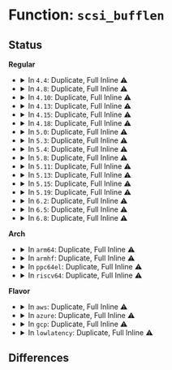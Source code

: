 # Function: <code>scsi_bufflen</code>

## Status
<b>Regular</b>
<ul>
<li>
<details>
<summary>In <code>4.4</code>: Duplicate, Full Inline ⚠️</summary>

**Collision:** Static Duplication

**Inline:** Full

**Transformation:** False

**Instances:**

```
In drivers/scsi/scsi.c (ffffffff815a7b11)
Location: include/scsi/scsi_cmnd.h:181
Inline: True
Inline callers:
  - drivers/scsi/scsi.c:scsi_finish_command
```
```
In drivers/scsi/sd.c (ffffffff815ba7ca)
Location: include/scsi/scsi_cmnd.h:181
Inline: True
Inline callers:
  - drivers/scsi/sd.c:sd_completed_bytes
  - drivers/scsi/sd.c:sd_done
  - drivers/scsi/sd.c:sd_done
```
```
In drivers/scsi/sr.c (ffffffff815bff2a)
Location: include/scsi/scsi_cmnd.h:181
Inline: True
Inline callers:
  - drivers/scsi/sr.c:sr_init_command
  - drivers/scsi/sr.c:sr_init_command
```
```
In drivers/ata/libata-scsi.c (ffffffff815d0a53)
Location: include/scsi/scsi_cmnd.h:181
Inline: True
Inline callers:
  - drivers/ata/libata-scsi.c:ata_scsi_pass_thru
```
</details>
</li>
<li>
<details>
<summary>In <code>4.8</code>: Duplicate, Full Inline ⚠️</summary>

**Collision:** Static Duplication

**Inline:** Full

**Transformation:** False

**Instances:**

```
In drivers/scsi/scsi.c (ffffffff815ff901)
Location: include/scsi/scsi_cmnd.h:181
Inline: True
Inline callers:
  - drivers/scsi/scsi.c:scsi_finish_command
```
```
In drivers/scsi/sd.c (ffffffff81613125)
Location: include/scsi/scsi_cmnd.h:181
Inline: True
Inline callers:
  - drivers/scsi/sd.c:sd_done
  - drivers/scsi/sd.c:sd_done
  - drivers/scsi/sd.c:sd_completed_bytes
```
```
In drivers/scsi/sr.c (ffffffff816186c7)
Location: include/scsi/scsi_cmnd.h:181
Inline: True
Inline callers:
  - drivers/scsi/sr.c:sr_init_command
  - drivers/scsi/sr.c:sr_init_command
```
```
In drivers/ata/libata-scsi.c (ffffffff81629da3)
Location: include/scsi/scsi_cmnd.h:181
Inline: True
Inline callers:
  - drivers/ata/libata-scsi.c:ata_scsi_zbc_in_xlat
  - drivers/ata/libata-scsi.c:ata_scsi_pass_thru
```
</details>
</li>
<li>
<details>
<summary>In <code>4.10</code>: Duplicate, Full Inline ⚠️</summary>

**Collision:** Static Duplication

**Inline:** Full

**Transformation:** False

**Instances:**

```
In drivers/scsi/scsi.c (ffffffff8162ef61)
Location: include/scsi/scsi_cmnd.h:181
Inline: True
Inline callers:
  - drivers/scsi/scsi.c:scsi_finish_command
```
```
In drivers/scsi/sd.c (ffffffff81643217)
Location: include/scsi/scsi_cmnd.h:181
Inline: True
Inline callers:
  - drivers/scsi/sd.c:sd_done
  - drivers/scsi/sd.c:sd_done
  - drivers/scsi/sd.c:sd_completed_bytes
```
```
In drivers/scsi/sr.c (ffffffff81649347)
Location: include/scsi/scsi_cmnd.h:181
Inline: True
Inline callers:
  - drivers/scsi/sr.c:sr_init_command
  - drivers/scsi/sr.c:sr_init_command
```
```
In drivers/ata/libata-scsi.c (ffffffff8165aab3)
Location: include/scsi/scsi_cmnd.h:181
Inline: True
Inline callers:
  - drivers/ata/libata-scsi.c:ata_scsi_zbc_in_xlat
  - drivers/ata/libata-scsi.c:ata_scsi_pass_thru
```
</details>
</li>
<li>
<details>
<summary>In <code>4.13</code>: Duplicate, Full Inline ⚠️</summary>

**Collision:** Static Duplication

**Inline:** Full

**Transformation:** False

**Instances:**

```
In drivers/scsi/scsi.c (ffffffff81643d4c)
Location: include/scsi/scsi_cmnd.h:186
Inline: True
Inline callers:
  - drivers/scsi/scsi.c:scsi_finish_command
```
```
In drivers/scsi/sd.c (ffffffff816596c7)
Location: include/scsi/scsi_cmnd.h:186
Inline: True
Inline callers:
  - drivers/scsi/sd.c:sd_done
  - drivers/scsi/sd.c:sd_done
  - drivers/scsi/sd.c:sd_completed_bytes
```
```
In drivers/scsi/sr.c (ffffffff8165dc5a)
Location: include/scsi/scsi_cmnd.h:186
Inline: True
Inline callers:
  - drivers/scsi/sr.c:sr_init_command
  - drivers/scsi/sr.c:sr_init_command
```
```
In drivers/ata/libata-scsi.c (ffffffff8166f0c3)
Location: include/scsi/scsi_cmnd.h:186
Inline: True
Inline callers:
  - drivers/ata/libata-scsi.c:ata_scsi_zbc_in_xlat
  - drivers/ata/libata-scsi.c:ata_scsi_pass_thru
```
</details>
</li>
<li>
<details>
<summary>In <code>4.15</code>: Duplicate, Full Inline ⚠️</summary>

**Collision:** Static Duplication

**Inline:** Full

**Transformation:** False

**Instances:**

```
In drivers/scsi/scsi.c (ffffffff816ace5c)
Location: include/scsi/scsi_cmnd.h:192
Inline: True
Inline callers:
  - drivers/scsi/scsi.c:scsi_finish_command
```
```
In drivers/scsi/sd.c (ffffffff816c4097)
Location: include/scsi/scsi_cmnd.h:192
Inline: True
Inline callers:
  - drivers/scsi/sd.c:sd_done
  - drivers/scsi/sd.c:sd_done
  - drivers/scsi/sd.c:sd_completed_bytes
```
```
In drivers/scsi/sr.c (ffffffff816c7242)
Location: include/scsi/scsi_cmnd.h:192
Inline: True
Inline callers:
  - drivers/scsi/sr.c:sr_init_command
  - drivers/scsi/sr.c:sr_init_command
```
```
In drivers/ata/libata-scsi.c (ffffffff816d86a3)
Location: include/scsi/scsi_cmnd.h:192
Inline: True
Inline callers:
  - drivers/ata/libata-scsi.c:ata_scsi_zbc_in_xlat
  - drivers/ata/libata-scsi.c:ata_scsi_pass_thru
```
</details>
</li>
<li>
<details>
<summary>In <code>4.18</code>: Duplicate, Full Inline ⚠️</summary>

**Collision:** Static Duplication

**Inline:** Full

**Transformation:** False

**Instances:**

```
In drivers/scsi/scsi.c (ffffffff816e9375)
Location: include/scsi/scsi_cmnd.h:195
Inline: True
Inline callers:
  - drivers/scsi/scsi.c:scsi_finish_command
```
```
In drivers/scsi/sd.c (ffffffff8170073b)
Location: include/scsi/scsi_cmnd.h:195
Inline: True
Inline callers:
  - drivers/scsi/sd.c:sd_done
  - drivers/scsi/sd.c:sd_done
  - drivers/scsi/sd.c:sd_done
  - drivers/scsi/sd.c:sd_done
  - drivers/scsi/sd.c:sd_done
  - drivers/scsi/sd.c:sd_completed_bytes
  - drivers/scsi/sd.c:sd_completed_bytes
```
```
In drivers/scsi/sr.c (ffffffff81703bbd)
Location: include/scsi/scsi_cmnd.h:195
Inline: True
Inline callers:
  - drivers/scsi/sr.c:sr_init_command
  - drivers/scsi/sr.c:sr_init_command
  - drivers/scsi/sr.c:sr_init_command
  - drivers/scsi/sr.c:sr_done
```
```
In drivers/ata/libata-scsi.c (ffffffff817155c2)
Location: include/scsi/scsi_cmnd.h:195
Inline: True
Inline callers:
  - drivers/ata/libata-scsi.c:ata_scsi_security_inout_xlat
  - drivers/ata/libata-scsi.c:ata_scsi_zbc_in_xlat
  - drivers/ata/libata-scsi.c:ata_scsi_zbc_in_xlat
  - drivers/ata/libata-scsi.c:ata_scsi_write_same_xlat
  - drivers/ata/libata-scsi.c:ata_scsi_pass_thru
  - drivers/ata/libata-scsi.c:ata_scsi_pass_thru
  - drivers/ata/libata-scsi.c:atapi_xlat
  - drivers/ata/libata-scsi.c:ata_scsi_translate
```
</details>
</li>
<li>
<details>
<summary>In <code>5.0</code>: Duplicate, Full Inline ⚠️</summary>

**Collision:** Static Duplication

**Inline:** Full

**Transformation:** False

**Instances:**

```
In drivers/scsi/scsi.c (ffffffff8170ce75)
Location: include/scsi/scsi_cmnd.h:198
Inline: True
Inline callers:
  - drivers/scsi/scsi.c:scsi_finish_command
```
```
In drivers/scsi/sd.c (ffffffff81723457)
Location: include/scsi/scsi_cmnd.h:198
Inline: True
Inline callers:
  - drivers/scsi/sd.c:sd_done
  - drivers/scsi/sd.c:sd_done
  - drivers/scsi/sd.c:sd_done
  - drivers/scsi/sd.c:sd_done
  - drivers/scsi/sd.c:sd_completed_bytes
  - drivers/scsi/sd.c:sd_completed_bytes
```
```
In drivers/scsi/sr.c (ffffffff8172608c)
Location: include/scsi/scsi_cmnd.h:198
Inline: True
Inline callers:
  - drivers/scsi/sr.c:sr_init_command
  - drivers/scsi/sr.c:sr_init_command
  - drivers/scsi/sr.c:sr_init_command
  - drivers/scsi/sr.c:sr_done
```
```
In drivers/ata/libata-scsi.c (ffffffff81737b92)
Location: include/scsi/scsi_cmnd.h:198
Inline: True
Inline callers:
  - drivers/ata/libata-scsi.c:ata_scsi_security_inout_xlat
  - drivers/ata/libata-scsi.c:ata_scsi_zbc_in_xlat
  - drivers/ata/libata-scsi.c:ata_scsi_zbc_in_xlat
  - drivers/ata/libata-scsi.c:ata_scsi_write_same_xlat
  - drivers/ata/libata-scsi.c:ata_scsi_pass_thru
  - drivers/ata/libata-scsi.c:ata_scsi_pass_thru
  - drivers/ata/libata-scsi.c:atapi_xlat
  - drivers/ata/libata-scsi.c:ata_scsi_translate
```
</details>
</li>
<li>
<details>
<summary>In <code>5.3</code>: Duplicate, Full Inline ⚠️</summary>

**Collision:** Static Duplication

**Inline:** Full

**Transformation:** False

**Instances:**

```
In drivers/scsi/scsi.c (ffffffff81748553)
Location: include/scsi/scsi_cmnd.h:187
Inline: True
Inline callers:
  - drivers/scsi/scsi.c:scsi_finish_command
```
```
In drivers/scsi/sd.c (ffffffff8175ec69)
Location: include/scsi/scsi_cmnd.h:187
Inline: True
Inline callers:
  - drivers/scsi/sd.c:sd_done
  - drivers/scsi/sd.c:sd_done
  - drivers/scsi/sd.c:sd_done
  - drivers/scsi/sd.c:sd_done
  - drivers/scsi/sd.c:sd_completed_bytes
  - drivers/scsi/sd.c:sd_completed_bytes
```
```
In drivers/scsi/sr.c (ffffffff817617bc)
Location: include/scsi/scsi_cmnd.h:187
Inline: True
Inline callers:
  - drivers/scsi/sr.c:sr_init_command
  - drivers/scsi/sr.c:sr_init_command
  - drivers/scsi/sr.c:sr_init_command
  - drivers/scsi/sr.c:sr_done
```
```
In drivers/ata/libata-scsi.c (ffffffff81773b82)
Location: include/scsi/scsi_cmnd.h:187
Inline: True
Inline callers:
  - drivers/ata/libata-scsi.c:ata_scsi_security_inout_xlat
  - drivers/ata/libata-scsi.c:ata_scsi_zbc_in_xlat
  - drivers/ata/libata-scsi.c:ata_scsi_zbc_in_xlat
  - drivers/ata/libata-scsi.c:ata_scsi_write_same_xlat
  - drivers/ata/libata-scsi.c:ata_scsi_pass_thru
  - drivers/ata/libata-scsi.c:ata_scsi_pass_thru
  - drivers/ata/libata-scsi.c:atapi_xlat
  - drivers/ata/libata-scsi.c:ata_scsi_translate
```
</details>
</li>
<li>
<details>
<summary>In <code>5.4</code>: Duplicate, Full Inline ⚠️</summary>

**Collision:** Static Duplication

**Inline:** Full

**Transformation:** False

**Instances:**

```
In drivers/scsi/scsi.c (ffffffff8176c6a3)
Location: include/scsi/scsi_cmnd.h:188
Inline: True
Inline callers:
  - drivers/scsi/scsi.c:scsi_finish_command
```
```
In drivers/scsi/sd.c (ffffffff81782bb8)
Location: include/scsi/scsi_cmnd.h:188
Inline: True
Inline callers:
  - drivers/scsi/sd.c:sd_done
  - drivers/scsi/sd.c:sd_done
  - drivers/scsi/sd.c:sd_done
  - drivers/scsi/sd.c:sd_done
  - drivers/scsi/sd.c:sd_completed_bytes
  - drivers/scsi/sd.c:sd_completed_bytes
```
```
In drivers/scsi/sr.c (ffffffff817857ac)
Location: include/scsi/scsi_cmnd.h:188
Inline: True
Inline callers:
  - drivers/scsi/sr.c:sr_init_command
  - drivers/scsi/sr.c:sr_init_command
  - drivers/scsi/sr.c:sr_init_command
  - drivers/scsi/sr.c:sr_done
```
```
In drivers/ata/libata-scsi.c (ffffffff81797af2)
Location: include/scsi/scsi_cmnd.h:188
Inline: True
Inline callers:
  - drivers/ata/libata-scsi.c:ata_scsi_security_inout_xlat
  - drivers/ata/libata-scsi.c:ata_scsi_zbc_in_xlat
  - drivers/ata/libata-scsi.c:ata_scsi_zbc_in_xlat
  - drivers/ata/libata-scsi.c:ata_scsi_write_same_xlat
  - drivers/ata/libata-scsi.c:ata_scsi_pass_thru
  - drivers/ata/libata-scsi.c:ata_scsi_pass_thru
  - drivers/ata/libata-scsi.c:atapi_xlat
  - drivers/ata/libata-scsi.c:ata_scsi_translate
```
</details>
</li>
<li>
<details>
<summary>In <code>5.8</code>: Duplicate, Full Inline ⚠️</summary>

**Collision:** Static Duplication

**Inline:** Full

**Transformation:** False

**Instances:**

```
In drivers/scsi/scsi.c (ffffffff8182e9a6)
Location: include/scsi/scsi_cmnd.h:188
Inline: True
Inline callers:
  - drivers/scsi/scsi.c:scsi_finish_command
```
```
In drivers/scsi/sd.c (ffffffff818461f5)
Location: include/scsi/scsi_cmnd.h:188
Inline: True
Inline callers:
  - drivers/scsi/sd.c:sd_done
  - drivers/scsi/sd.c:sd_done
  - drivers/scsi/sd.c:sd_done
  - drivers/scsi/sd.c:sd_done
  - drivers/scsi/sd.c:sd_completed_bytes
  - drivers/scsi/sd.c:sd_completed_bytes
```
```
In drivers/scsi/sr.c (ffffffff81849a5c)
Location: include/scsi/scsi_cmnd.h:188
Inline: True
Inline callers:
  - drivers/scsi/sr.c:sr_init_command
  - drivers/scsi/sr.c:sr_init_command
  - drivers/scsi/sr.c:sr_init_command
  - drivers/scsi/sr.c:sr_done
```
```
In drivers/ata/libata-scsi.c (ffffffff8185d6c6)
Location: include/scsi/scsi_cmnd.h:188
Inline: True
Inline callers:
  - drivers/ata/libata-scsi.c:ata_scsi_security_inout_xlat
  - drivers/ata/libata-scsi.c:ata_scsi_zbc_in_xlat
  - drivers/ata/libata-scsi.c:ata_scsi_zbc_in_xlat
  - drivers/ata/libata-scsi.c:ata_scsi_write_same_xlat
  - drivers/ata/libata-scsi.c:ata_scsi_pass_thru
  - drivers/ata/libata-scsi.c:ata_scsi_pass_thru
  - drivers/ata/libata-scsi.c:atapi_xlat
  - drivers/ata/libata-scsi.c:ata_scsi_translate
```
</details>
</li>
<li>
<details>
<summary>In <code>5.11</code>: Duplicate, Full Inline ⚠️</summary>

**Collision:** Static Duplication

**Inline:** Full

**Transformation:** False

**Instances:**

```
In drivers/scsi/scsi.c (ffffffff8183f9e6)
Location: include/scsi/scsi_cmnd.h:189
Inline: True
Inline callers:
  - drivers/scsi/scsi.c:scsi_finish_command
```
```
In drivers/scsi/sd.c (ffffffff8185617e)
Location: include/scsi/scsi_cmnd.h:189
Inline: True
Inline callers:
  - drivers/scsi/sd.c:sd_done
  - drivers/scsi/sd.c:sd_done
  - drivers/scsi/sd.c:sd_done
  - drivers/scsi/sd.c:sd_done
  - drivers/scsi/sd.c:sd_completed_bytes
  - drivers/scsi/sd.c:sd_completed_bytes
```
```
In drivers/scsi/sr.c (ffffffff81859fb4)
Location: include/scsi/scsi_cmnd.h:189
Inline: True
Inline callers:
  - drivers/scsi/sr.c:sr_init_command
  - drivers/scsi/sr.c:sr_init_command
  - drivers/scsi/sr.c:sr_init_command
  - drivers/scsi/sr.c:sr_done
```
```
In drivers/ata/libata-scsi.c (ffffffff8186c780)
Location: include/scsi/scsi_cmnd.h:189
Inline: True
Inline callers:
  - drivers/ata/libata-scsi.c:ata_scsi_security_inout_xlat
  - drivers/ata/libata-scsi.c:ata_scsi_zbc_in_xlat
  - drivers/ata/libata-scsi.c:ata_scsi_zbc_in_xlat
  - drivers/ata/libata-scsi.c:ata_scsi_write_same_xlat
  - drivers/ata/libata-scsi.c:ata_scsi_pass_thru
  - drivers/ata/libata-scsi.c:ata_scsi_pass_thru
  - drivers/ata/libata-scsi.c:atapi_xlat
  - drivers/ata/libata-scsi.c:ata_scsi_translate
```
</details>
</li>
<li>
<details>
<summary>In <code>5.13</code>: Duplicate, Full Inline ⚠️</summary>

**Collision:** Static Duplication

**Inline:** Full

**Transformation:** False

**Instances:**

```
In drivers/scsi/scsi.c (ffffffff81822c46)
Location: include/scsi/scsi_cmnd.h:191
Inline: True
Inline callers:
  - drivers/scsi/scsi.c:scsi_finish_command
```
```
In drivers/scsi/sd.c (ffffffff81838f2a)
Location: include/scsi/scsi_cmnd.h:191
Inline: True
Inline callers:
  - drivers/scsi/sd.c:sd_done
  - drivers/scsi/sd.c:sd_done
  - drivers/scsi/sd.c:sd_done
  - drivers/scsi/sd.c:sd_done
  - drivers/scsi/sd.c:sd_completed_bytes
  - drivers/scsi/sd.c:sd_completed_bytes
```
```
In drivers/scsi/sr.c (ffffffff8183cfc4)
Location: include/scsi/scsi_cmnd.h:191
Inline: True
Inline callers:
  - drivers/scsi/sr.c:sr_init_command
  - drivers/scsi/sr.c:sr_init_command
  - drivers/scsi/sr.c:sr_init_command
  - drivers/scsi/sr.c:sr_done
```
```
In drivers/ata/libata-scsi.c (ffffffff8184f3cb)
Location: include/scsi/scsi_cmnd.h:191
Inline: True
Inline callers:
  - drivers/ata/libata-scsi.c:ata_scsi_security_inout_xlat
  - drivers/ata/libata-scsi.c:ata_scsi_zbc_in_xlat
  - drivers/ata/libata-scsi.c:ata_scsi_zbc_in_xlat
  - drivers/ata/libata-scsi.c:ata_scsi_write_same_xlat
  - drivers/ata/libata-scsi.c:ata_scsi_pass_thru
  - drivers/ata/libata-scsi.c:ata_scsi_pass_thru
  - drivers/ata/libata-scsi.c:atapi_xlat
  - drivers/ata/libata-scsi.c:ata_scsi_translate
```
</details>
</li>
<li>
<details>
<summary>In <code>5.15</code>: Duplicate, Full Inline ⚠️</summary>

**Collision:** Static Duplication

**Inline:** Full

**Transformation:** False

**Instances:**

```
In drivers/scsi/scsi.c (ffffffff818ad568)
Location: include/scsi/scsi_cmnd.h:195
Inline: True
Inline callers:
  - drivers/scsi/scsi.c:scsi_finish_command
```
```
In drivers/scsi/sd.c (ffffffff818c557c)
Location: include/scsi/scsi_cmnd.h:195
Inline: True
Inline callers:
  - drivers/scsi/sd.c:sd_done
  - drivers/scsi/sd.c:sd_done
  - drivers/scsi/sd.c:sd_done
  - drivers/scsi/sd.c:sd_done
  - drivers/scsi/sd.c:sd_completed_bytes
  - drivers/scsi/sd.c:sd_completed_bytes
  - drivers/scsi/sd.c:sd_completed_bytes
```
```
In drivers/scsi/sr.c (ffffffff818c9950)
Location: include/scsi/scsi_cmnd.h:195
Inline: True
Inline callers:
  - drivers/scsi/sr.c:sr_init_command
  - drivers/scsi/sr.c:sr_init_command
  - drivers/scsi/sr.c:sr_init_command
  - drivers/scsi/sr.c:sr_done
```
```
In drivers/ata/libata-scsi.c (ffffffff818dca3b)
Location: include/scsi/scsi_cmnd.h:195
Inline: True
Inline callers:
  - drivers/ata/libata-scsi.c:ata_scsi_security_inout_xlat
  - drivers/ata/libata-scsi.c:ata_scsi_zbc_in_xlat
  - drivers/ata/libata-scsi.c:ata_scsi_zbc_in_xlat
  - drivers/ata/libata-scsi.c:ata_scsi_write_same_xlat
  - drivers/ata/libata-scsi.c:ata_scsi_pass_thru
  - drivers/ata/libata-scsi.c:ata_scsi_pass_thru
  - drivers/ata/libata-scsi.c:atapi_xlat
  - drivers/ata/libata-scsi.c:ata_scsi_translate
```
</details>
</li>
<li>
<details>
<summary>In <code>5.19</code>: Duplicate, Full Inline ⚠️</summary>

**Collision:** Static Duplication

**Inline:** Full

**Transformation:** False

**Instances:**

```
In drivers/scsi/scsi.c (ffffffff819f826c)
Location: include/scsi/scsi_cmnd.h:185
Inline: True
Inline callers:
  - drivers/scsi/scsi.c:scsi_finish_command
```
```
In drivers/scsi/sd.c (ffffffff81a11fdd)
Location: include/scsi/scsi_cmnd.h:185
Inline: True
Inline callers:
  - drivers/scsi/sd.c:sd_done
  - drivers/scsi/sd.c:sd_done
  - drivers/scsi/sd.c:sd_done
  - drivers/scsi/sd.c:sd_done
  - drivers/scsi/sd.c:sd_completed_bytes
  - drivers/scsi/sd.c:sd_completed_bytes
  - drivers/scsi/sd.c:sd_completed_bytes
```
```
In drivers/scsi/sr.c (ffffffff81a16cbb)
Location: include/scsi/scsi_cmnd.h:185
Inline: True
Inline callers:
  - drivers/scsi/sr.c:sr_init_command
  - drivers/scsi/sr.c:sr_init_command
  - drivers/scsi/sr.c:sr_init_command
  - drivers/scsi/sr.c:sr_done
```
```
In drivers/ata/libata-scsi.c (ffffffff81a2fe71)
Location: include/scsi/scsi_cmnd.h:185
Inline: True
Inline callers:
  - drivers/ata/libata-scsi.c:__ata_scsi_queuecmd
  - drivers/ata/libata-scsi.c:ata_scsi_security_inout_xlat
  - drivers/ata/libata-scsi.c:ata_scsi_zbc_in_xlat
  - drivers/ata/libata-scsi.c:ata_scsi_zbc_in_xlat
  - drivers/ata/libata-scsi.c:ata_scsi_write_same_xlat
  - drivers/ata/libata-scsi.c:ata_scsi_pass_thru
  - drivers/ata/libata-scsi.c:ata_scsi_pass_thru
  - drivers/ata/libata-scsi.c:atapi_xlat
```
</details>
</li>
<li>
<details>
<summary>In <code>6.2</code>: Duplicate, Full Inline ⚠️</summary>

**Collision:** Static Duplication

**Inline:** Full

**Transformation:** False

**Instances:**

```
In drivers/scsi/scsi.c (ffffffff81b75c3c)
Location: include/scsi/scsi_cmnd.h:186
Inline: True
Inline callers:
  - drivers/scsi/scsi.c:scsi_finish_command
```
```
In drivers/scsi/sd.c (ffffffff81b922cd)
Location: include/scsi/scsi_cmnd.h:186
Inline: True
Inline callers:
  - drivers/scsi/sd.c:sd_done
  - drivers/scsi/sd.c:sd_done
  - drivers/scsi/sd.c:sd_done
  - drivers/scsi/sd.c:sd_done
  - drivers/scsi/sd.c:sd_completed_bytes
  - drivers/scsi/sd.c:sd_completed_bytes
  - drivers/scsi/sd.c:sd_completed_bytes
```
```
In drivers/scsi/sr.c (ffffffff81b97b1b)
Location: include/scsi/scsi_cmnd.h:186
Inline: True
Inline callers:
  - drivers/scsi/sr.c:sr_init_command
  - drivers/scsi/sr.c:sr_init_command
  - drivers/scsi/sr.c:sr_init_command
  - drivers/scsi/sr.c:sr_done
```
```
In drivers/ata/libata-scsi.c (ffffffff81bb3433)
Location: include/scsi/scsi_cmnd.h:186
Inline: True
Inline callers:
  - drivers/ata/libata-scsi.c:__ata_scsi_queuecmd
  - drivers/ata/libata-scsi.c:ata_scsi_security_inout_xlat
  - drivers/ata/libata-scsi.c:ata_scsi_zbc_in_xlat
  - drivers/ata/libata-scsi.c:ata_scsi_zbc_in_xlat
  - drivers/ata/libata-scsi.c:ata_scsi_write_same_xlat
  - drivers/ata/libata-scsi.c:ata_scsi_pass_thru
  - drivers/ata/libata-scsi.c:ata_scsi_pass_thru
  - drivers/ata/libata-scsi.c:atapi_xlat
```
</details>
</li>
<li>
<details>
<summary>In <code>6.5</code>: Duplicate, Full Inline ⚠️</summary>

**Collision:** Static Duplication

**Inline:** Full

**Transformation:** False

**Instances:**

```
In drivers/scsi/scsi.c (ffffffff81bc955c)
Location: include/scsi/scsi_cmnd.h:191
Inline: True
Inline callers:
  - drivers/scsi/scsi.c:scsi_finish_command
```
```
In drivers/scsi/virtio_scsi.c (ffffffff81be21ea)
Location: include/scsi/scsi_cmnd.h:191
Inline: True
Inline callers:
  - drivers/scsi/virtio_scsi.c:virtscsi_complete_cmd
```
```
In drivers/scsi/sd.c (ffffffff81be87c0)
Location: include/scsi/scsi_cmnd.h:191
Inline: True
Inline callers:
  - drivers/scsi/sd.c:sd_done
  - drivers/scsi/sd.c:sd_done
  - drivers/scsi/sd.c:sd_done
  - drivers/scsi/sd.c:sd_done
  - drivers/scsi/sd.c:sd_completed_bytes
  - drivers/scsi/sd.c:sd_completed_bytes
  - drivers/scsi/sd.c:sd_completed_bytes
```
```
In drivers/scsi/sr.c (ffffffff81bee09a)
Location: include/scsi/scsi_cmnd.h:191
Inline: True
Inline callers:
  - drivers/scsi/sr.c:sr_init_command
  - drivers/scsi/sr.c:sr_init_command
  - drivers/scsi/sr.c:sr_init_command
  - drivers/scsi/sr.c:sr_done
```
```
In drivers/ata/libata-scsi.c (ffffffff81c0a891)
Location: include/scsi/scsi_cmnd.h:191
Inline: True
Inline callers:
  - drivers/ata/libata-scsi.c:__ata_scsi_queuecmd
  - drivers/ata/libata-scsi.c:ata_scsi_security_inout_xlat
  - drivers/ata/libata-scsi.c:ata_scsi_zbc_in_xlat
  - drivers/ata/libata-scsi.c:ata_scsi_zbc_in_xlat
  - drivers/ata/libata-scsi.c:ata_scsi_write_same_xlat
  - drivers/ata/libata-scsi.c:ata_scsi_pass_thru
  - drivers/ata/libata-scsi.c:ata_scsi_pass_thru
  - drivers/ata/libata-scsi.c:atapi_xlat
```
</details>
</li>
<li>
<details>
<summary>In <code>6.8</code>: Duplicate, Full Inline ⚠️</summary>

**Collision:** Static Duplication

**Inline:** Full

**Transformation:** False

**Instances:**

```
In drivers/scsi/scsi.c (ffffffff81c1e14c)
Location: include/scsi/scsi_cmnd.h:191
Inline: True
Inline callers:
  - drivers/scsi/scsi.c:scsi_finish_command
```
```
In drivers/scsi/virtio_scsi.c (ffffffff81c3730a)
Location: include/scsi/scsi_cmnd.h:191
Inline: True
Inline callers:
  - drivers/scsi/virtio_scsi.c:virtscsi_complete_cmd
```
```
In drivers/scsi/sd.c (ffffffff81c3dd1e)
Location: include/scsi/scsi_cmnd.h:191
Inline: True
Inline callers:
  - drivers/scsi/sd.c:sd_done
  - drivers/scsi/sd.c:sd_done
  - drivers/scsi/sd.c:sd_done
  - drivers/scsi/sd.c:sd_done
  - drivers/scsi/sd.c:sd_completed_bytes
  - drivers/scsi/sd.c:sd_completed_bytes
  - drivers/scsi/sd.c:sd_completed_bytes
```
```
In drivers/scsi/sr.c (ffffffff81c437a7)
Location: include/scsi/scsi_cmnd.h:191
Inline: True
Inline callers:
  - drivers/scsi/sr.c:sr_init_command
  - drivers/scsi/sr.c:sr_init_command
  - drivers/scsi/sr.c:sr_init_command
  - drivers/scsi/sr.c:sr_done
```
```
In drivers/ata/libata-scsi.c (ffffffff81c5f941)
Location: include/scsi/scsi_cmnd.h:191
Inline: True
Inline callers:
  - drivers/ata/libata-scsi.c:__ata_scsi_queuecmd
  - drivers/ata/libata-scsi.c:ata_scsi_security_inout_xlat
  - drivers/ata/libata-scsi.c:ata_scsi_zbc_in_xlat
  - drivers/ata/libata-scsi.c:ata_scsi_zbc_in_xlat
  - drivers/ata/libata-scsi.c:ata_scsi_write_same_xlat
  - drivers/ata/libata-scsi.c:ata_scsi_pass_thru
  - drivers/ata/libata-scsi.c:ata_scsi_pass_thru
  - drivers/ata/libata-scsi.c:atapi_xlat
```
</details>
</li>
</ul>
<b>Arch</b>
<ul>
<li>
<details>
<summary>In <code>arm64</code>: Duplicate, Full Inline ⚠️</summary>

**Collision:** Static Duplication

**Inline:** Full

**Transformation:** False

**Instances:**

```
In drivers/scsi/scsi.c (ffff80001096eca0)
Location: include/scsi/scsi_cmnd.h:188
Inline: True
Inline callers:
  - drivers/scsi/scsi.c:scsi_finish_command
```
```
In drivers/scsi/sd.c (ffff8000109897e0)
Location: include/scsi/scsi_cmnd.h:188
Inline: True
Inline callers:
  - drivers/scsi/sd.c:sd_done
  - drivers/scsi/sd.c:sd_done
  - drivers/scsi/sd.c:sd_done
  - drivers/scsi/sd.c:sd_done
  - drivers/scsi/sd.c:sd_completed_bytes
```
```
In drivers/scsi/sr.c (ffff80001098c06c)
Location: include/scsi/scsi_cmnd.h:188
Inline: True
Inline callers:
  - drivers/scsi/sr.c:sr_init_command
  - drivers/scsi/sr.c:sr_init_command
  - drivers/scsi/sr.c:sr_init_command
  - drivers/scsi/sr.c:sr_done
```
```
In drivers/ata/libata-scsi.c (ffff8000109a1a54)
Location: include/scsi/scsi_cmnd.h:188
Inline: True
Inline callers:
  - drivers/ata/libata-scsi.c:ata_scsi_security_inout_xlat
  - drivers/ata/libata-scsi.c:ata_scsi_zbc_in_xlat
  - drivers/ata/libata-scsi.c:ata_scsi_zbc_in_xlat
  - drivers/ata/libata-scsi.c:ata_scsi_write_same_xlat
  - drivers/ata/libata-scsi.c:ata_scsi_pass_thru
  - drivers/ata/libata-scsi.c:ata_scsi_pass_thru
  - drivers/ata/libata-scsi.c:atapi_xlat
  - drivers/ata/libata-scsi.c:ata_scsi_translate
```
</details>
</li>
<li>
<details>
<summary>In <code>armhf</code>: Duplicate, Full Inline ⚠️</summary>

**Collision:** Static Duplication

**Inline:** Full

**Transformation:** False

**Instances:**

```
In drivers/scsi/scsi.c (c0a4411c)
Location: include/scsi/scsi_cmnd.h:188
Inline: True
Inline callers:
  - drivers/scsi/scsi.c:scsi_finish_command
```
```
In drivers/scsi/sd.c (c0a5b940)
Location: include/scsi/scsi_cmnd.h:188
Inline: True
Inline callers:
  - drivers/scsi/sd.c:sd_done
  - drivers/scsi/sd.c:sd_done
  - drivers/scsi/sd.c:sd_done
  - drivers/scsi/sd.c:sd_done
  - drivers/scsi/sd.c:sd_completed_bytes
```
```
In drivers/scsi/sr.c (c0a5e3e8)
Location: include/scsi/scsi_cmnd.h:188
Inline: True
Inline callers:
  - drivers/scsi/sr.c:sr_init_command
  - drivers/scsi/sr.c:sr_init_command
  - drivers/scsi/sr.c:sr_init_command
  - drivers/scsi/sr.c:sr_done
```
```
In drivers/ata/libata-scsi.c (c0a719dc)
Location: include/scsi/scsi_cmnd.h:188
Inline: True
Inline callers:
  - drivers/ata/libata-scsi.c:ata_scsi_security_inout_xlat
  - drivers/ata/libata-scsi.c:ata_scsi_zbc_in_xlat
  - drivers/ata/libata-scsi.c:ata_scsi_zbc_in_xlat
  - drivers/ata/libata-scsi.c:ata_scsi_write_same_xlat
  - drivers/ata/libata-scsi.c:ata_scsi_pass_thru
  - drivers/ata/libata-scsi.c:ata_scsi_pass_thru
  - drivers/ata/libata-scsi.c:atapi_xlat
  - drivers/ata/libata-scsi.c:ata_scsi_translate
```
</details>
</li>
<li>
<details>
<summary>In <code>ppc64el</code>: Duplicate, Full Inline ⚠️</summary>

**Collision:** Static Duplication

**Inline:** Full

**Transformation:** False

**Instances:**

```
In drivers/scsi/scsi.c (c000000000a2808c)
Location: include/scsi/scsi_cmnd.h:188
Inline: True
Inline callers:
  - drivers/scsi/scsi.c:scsi_finish_command
```
```
In drivers/scsi/sd.c (c000000000a49b24)
Location: include/scsi/scsi_cmnd.h:188
Inline: True
Inline callers:
  - drivers/scsi/sd.c:sd_done
  - drivers/scsi/sd.c:sd_done
  - drivers/scsi/sd.c:sd_done
  - drivers/scsi/sd.c:sd_done
  - drivers/scsi/sd.c:sd_completed_bytes
  - drivers/scsi/sd.c:sd_completed_bytes
```
```
In drivers/scsi/sr.c (c000000000a4d06c)
Location: include/scsi/scsi_cmnd.h:188
Inline: True
Inline callers:
  - drivers/scsi/sr.c:sr_init_command
  - drivers/scsi/sr.c:sr_init_command
  - drivers/scsi/sr.c:sr_init_command
  - drivers/scsi/sr.c:sr_done
```
```
In drivers/ata/libata-scsi.c (c000000000a66d4c)
Location: include/scsi/scsi_cmnd.h:188
Inline: True
Inline callers:
  - drivers/ata/libata-scsi.c:ata_scsi_security_inout_xlat
  - drivers/ata/libata-scsi.c:ata_scsi_zbc_in_xlat
  - drivers/ata/libata-scsi.c:ata_scsi_zbc_in_xlat
  - drivers/ata/libata-scsi.c:ata_scsi_write_same_xlat
  - drivers/ata/libata-scsi.c:ata_scsi_pass_thru
  - drivers/ata/libata-scsi.c:ata_scsi_pass_thru
  - drivers/ata/libata-scsi.c:atapi_xlat
  - drivers/ata/libata-scsi.c:ata_scsi_translate
```
</details>
</li>
<li>
<details>
<summary>In <code>riscv64</code>: Duplicate, Full Inline ⚠️</summary>

**Collision:** Static Duplication

**Inline:** Full

**Transformation:** False

**Instances:**

```
In drivers/scsi/scsi.c (ffffffe0005d8e5e)
Location: include/scsi/scsi_cmnd.h:188
Inline: True
Inline callers:
  - drivers/scsi/scsi.c:scsi_finish_command
```
```
In drivers/scsi/sd.c (ffffffe0005eda42)
Location: include/scsi/scsi_cmnd.h:188
Inline: True
Inline callers:
  - drivers/scsi/sd.c:sd_done
  - drivers/scsi/sd.c:sd_done
  - drivers/scsi/sd.c:sd_done
  - drivers/scsi/sd.c:sd_done
  - drivers/scsi/sd.c:sd_completed_bytes
```
```
In drivers/scsi/sr.c (ffffffe0005f06be)
Location: include/scsi/scsi_cmnd.h:188
Inline: True
Inline callers:
  - drivers/scsi/sr.c:sr_init_command
  - drivers/scsi/sr.c:sr_init_command
  - drivers/scsi/sr.c:sr_init_command
  - drivers/scsi/sr.c:sr_done
```
```
In drivers/ata/libata-scsi.c (ffffffe000600b02)
Location: include/scsi/scsi_cmnd.h:188
Inline: True
Inline callers:
  - drivers/ata/libata-scsi.c:ata_scsi_security_inout_xlat
  - drivers/ata/libata-scsi.c:ata_scsi_zbc_in_xlat
  - drivers/ata/libata-scsi.c:ata_scsi_zbc_in_xlat
  - drivers/ata/libata-scsi.c:ata_scsi_write_same_xlat
  - drivers/ata/libata-scsi.c:ata_scsi_pass_thru
  - drivers/ata/libata-scsi.c:ata_scsi_pass_thru
  - drivers/ata/libata-scsi.c:atapi_xlat
  - drivers/ata/libata-scsi.c:ata_scsi_translate
```
</details>
</li>
</ul>
<b>Flavor</b>
<ul>
<li>
<details>
<summary>In <code>aws</code>: Duplicate, Full Inline ⚠️</summary>

**Collision:** Static Duplication

**Inline:** Full

**Transformation:** False

**Instances:**

```
In drivers/scsi/scsi.c (ffffffff81720d93)
Location: include/scsi/scsi_cmnd.h:188
Inline: True
Inline callers:
  - drivers/scsi/scsi.c:scsi_finish_command
```
```
In drivers/scsi/sd.c (ffffffff817372a8)
Location: include/scsi/scsi_cmnd.h:188
Inline: True
Inline callers:
  - drivers/scsi/sd.c:sd_done
  - drivers/scsi/sd.c:sd_done
  - drivers/scsi/sd.c:sd_done
  - drivers/scsi/sd.c:sd_done
  - drivers/scsi/sd.c:sd_completed_bytes
  - drivers/scsi/sd.c:sd_completed_bytes
```
```
In drivers/scsi/sr.c (ffffffff81739e9c)
Location: include/scsi/scsi_cmnd.h:188
Inline: True
Inline callers:
  - drivers/scsi/sr.c:sr_init_command
  - drivers/scsi/sr.c:sr_init_command
  - drivers/scsi/sr.c:sr_init_command
  - drivers/scsi/sr.c:sr_done
```
```
In drivers/ata/libata-scsi.c (ffffffff8175cc02)
Location: include/scsi/scsi_cmnd.h:188
Inline: True
Inline callers:
  - drivers/ata/libata-scsi.c:ata_scsi_security_inout_xlat
  - drivers/ata/libata-scsi.c:ata_scsi_zbc_in_xlat
  - drivers/ata/libata-scsi.c:ata_scsi_zbc_in_xlat
  - drivers/ata/libata-scsi.c:ata_scsi_write_same_xlat
  - drivers/ata/libata-scsi.c:ata_scsi_pass_thru
  - drivers/ata/libata-scsi.c:ata_scsi_pass_thru
  - drivers/ata/libata-scsi.c:atapi_xlat
  - drivers/ata/libata-scsi.c:ata_scsi_translate
```
</details>
</li>
<li>
<details>
<summary>In <code>azure</code>: Duplicate, Full Inline ⚠️</summary>

**Collision:** Static Duplication

**Inline:** Full

**Transformation:** False

**Instances:**

```
In drivers/scsi/scsi.c (ffffffff816fa1c3)
Location: include/scsi/scsi_cmnd.h:188
Inline: True
Inline callers:
  - drivers/scsi/scsi.c:scsi_finish_command
```
```
In drivers/scsi/storvsc_drv.c (ffffffff817140ce)
Location: include/scsi/scsi_cmnd.h:188
Inline: True
Inline callers:
  - drivers/scsi/storvsc_drv.c:storvsc_queuecommand
```
```
In drivers/scsi/sd.c (ffffffff81718f48)
Location: include/scsi/scsi_cmnd.h:188
Inline: True
Inline callers:
  - drivers/scsi/sd.c:sd_done
  - drivers/scsi/sd.c:sd_done
  - drivers/scsi/sd.c:sd_done
  - drivers/scsi/sd.c:sd_done
  - drivers/scsi/sd.c:sd_completed_bytes
  - drivers/scsi/sd.c:sd_completed_bytes
```
```
In drivers/scsi/sr.c (ffffffff8171bb3c)
Location: include/scsi/scsi_cmnd.h:188
Inline: True
Inline callers:
  - drivers/scsi/sr.c:sr_init_command
  - drivers/scsi/sr.c:sr_init_command
  - drivers/scsi/sr.c:sr_init_command
  - drivers/scsi/sr.c:sr_done
```
```
In drivers/ata/libata-scsi.c (ffffffff8173caa2)
Location: include/scsi/scsi_cmnd.h:188
Inline: True
Inline callers:
  - drivers/ata/libata-scsi.c:ata_scsi_security_inout_xlat
  - drivers/ata/libata-scsi.c:ata_scsi_zbc_in_xlat
  - drivers/ata/libata-scsi.c:ata_scsi_zbc_in_xlat
  - drivers/ata/libata-scsi.c:ata_scsi_write_same_xlat
  - drivers/ata/libata-scsi.c:ata_scsi_pass_thru
  - drivers/ata/libata-scsi.c:ata_scsi_pass_thru
  - drivers/ata/libata-scsi.c:atapi_xlat
  - drivers/ata/libata-scsi.c:ata_scsi_translate
```
</details>
</li>
<li>
<details>
<summary>In <code>gcp</code>: Duplicate, Full Inline ⚠️</summary>

**Collision:** Static Duplication

**Inline:** Full

**Transformation:** False

**Instances:**

```
In drivers/scsi/scsi.c (ffffffff8175fb63)
Location: include/scsi/scsi_cmnd.h:188
Inline: True
Inline callers:
  - drivers/scsi/scsi.c:scsi_finish_command
```
```
In drivers/scsi/sd.c (ffffffff81777a38)
Location: include/scsi/scsi_cmnd.h:188
Inline: True
Inline callers:
  - drivers/scsi/sd.c:sd_done
  - drivers/scsi/sd.c:sd_done
  - drivers/scsi/sd.c:sd_done
  - drivers/scsi/sd.c:sd_done
  - drivers/scsi/sd.c:sd_completed_bytes
  - drivers/scsi/sd.c:sd_completed_bytes
```
```
In drivers/scsi/sr.c (ffffffff8177a62c)
Location: include/scsi/scsi_cmnd.h:188
Inline: True
Inline callers:
  - drivers/scsi/sr.c:sr_init_command
  - drivers/scsi/sr.c:sr_init_command
  - drivers/scsi/sr.c:sr_init_command
  - drivers/scsi/sr.c:sr_done
```
```
In drivers/ata/libata-scsi.c (ffffffff8178c972)
Location: include/scsi/scsi_cmnd.h:188
Inline: True
Inline callers:
  - drivers/ata/libata-scsi.c:ata_scsi_security_inout_xlat
  - drivers/ata/libata-scsi.c:ata_scsi_zbc_in_xlat
  - drivers/ata/libata-scsi.c:ata_scsi_zbc_in_xlat
  - drivers/ata/libata-scsi.c:ata_scsi_write_same_xlat
  - drivers/ata/libata-scsi.c:ata_scsi_pass_thru
  - drivers/ata/libata-scsi.c:ata_scsi_pass_thru
  - drivers/ata/libata-scsi.c:atapi_xlat
  - drivers/ata/libata-scsi.c:ata_scsi_translate
```
</details>
</li>
<li>
<details>
<summary>In <code>lowlatency</code>: Duplicate, Full Inline ⚠️</summary>

**Collision:** Static Duplication

**Inline:** Full

**Transformation:** False

**Instances:**

```
In drivers/scsi/scsi.c (ffffffff8177b1c3)
Location: include/scsi/scsi_cmnd.h:188
Inline: True
Inline callers:
  - drivers/scsi/scsi.c:scsi_finish_command
```
```
In drivers/scsi/sd.c (ffffffff81791858)
Location: include/scsi/scsi_cmnd.h:188
Inline: True
Inline callers:
  - drivers/scsi/sd.c:sd_done
  - drivers/scsi/sd.c:sd_done
  - drivers/scsi/sd.c:sd_done
  - drivers/scsi/sd.c:sd_done
  - drivers/scsi/sd.c:sd_completed_bytes
  - drivers/scsi/sd.c:sd_completed_bytes
```
```
In drivers/scsi/sr.c (ffffffff8179445c)
Location: include/scsi/scsi_cmnd.h:188
Inline: True
Inline callers:
  - drivers/scsi/sr.c:sr_init_command
  - drivers/scsi/sr.c:sr_init_command
  - drivers/scsi/sr.c:sr_init_command
  - drivers/scsi/sr.c:sr_done
```
```
In drivers/ata/libata-scsi.c (ffffffff817a67c2)
Location: include/scsi/scsi_cmnd.h:188
Inline: True
Inline callers:
  - drivers/ata/libata-scsi.c:ata_scsi_security_inout_xlat
  - drivers/ata/libata-scsi.c:ata_scsi_zbc_in_xlat
  - drivers/ata/libata-scsi.c:ata_scsi_zbc_in_xlat
  - drivers/ata/libata-scsi.c:ata_scsi_write_same_xlat
  - drivers/ata/libata-scsi.c:ata_scsi_pass_thru
  - drivers/ata/libata-scsi.c:ata_scsi_pass_thru
  - drivers/ata/libata-scsi.c:atapi_xlat
  - drivers/ata/libata-scsi.c:ata_scsi_translate
```
</details>
</li>
</ul>

## Differences
